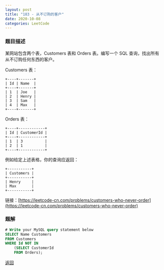 ```yaml
---
layout: post
title: "183 - 从不订购的客户"
date: 2020-10-08
categories: LeetCode
---
```



### **题目描述**
某网站包含两个表，Customers 表和 Orders 表。编写一个 SQL 查询，找出所有从不订购任何东西的客户。

Customers 表：
```
+----+-------+
| Id | Name  |
+----+-------+
| 1  | Joe   |
| 2  | Henry |
| 3  | Sam   |
| 4  | Max   |
+----+-------+
```
Orders 表：
```
+----+------------+
| Id | CustomerId |
+----+------------+
| 1  | 3          |
| 2  | 1          |
+----+------------+
```
例如给定上述表格，你的查询应返回：
```
+-----------+
| Customers |
+-----------+
| Henry     |
| Max       |
+-----------+
```

链接：[https://leetcode-cn.com/problems/customers-who-never-order](https://leetcode-cn.com/problems/customers-who-never-order)


### **题解**
``` sql
# Write your MySQL query statement below
SELECT Name Customers
FROM Customers
WHERE Id NOT IN
    (SELECT CustomerId
    FROM Orders);
```


[返回](https://maxwell-blog.cn/leetcode/2020/10/08/leetcode.html)